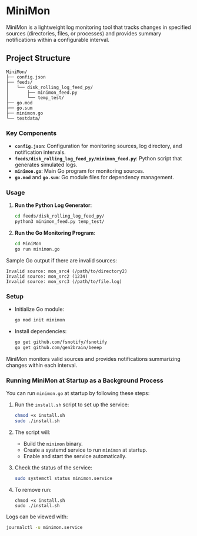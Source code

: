
# MiniMon

MiniMon is a lightweight log monitoring tool that tracks changes in specified sources (directories, files, or processes) and provides summary notifications within a configurable interval.

## Project Structure

```plaintext
MiniMon/
├── config.json
├── feeds/
│   └── disk_rolling_log_feed_py/
│       ├── minimon_feed.py
│       └── temp_test/
├── go.mod
├── go.sum
├── minimon.go
└── testdata/
```

### Key Components

- **`config.json`**: Configuration for monitoring sources, log directory, and notification intervals.
- **`feeds/disk_rolling_log_feed_py/minimon_feed.py`**: Python script that generates simulated logs.
- **`minimon.go`**: Main Go program for monitoring sources.
- **`go.mod`** and **`go.sum`**: Go module files for dependency management.

### Usage

1. **Run the Python Log Generator**:
    ```bash
    cd feeds/disk_rolling_log_feed_py/
    python3 minimon_feed.py temp_test/
    ```

2. **Run the Go Monitoring Program**:
    ```bash
    cd MiniMon
    go run minimon.go
    ```

Sample Go output if there are invalid sources:
```plaintext
Invalid source: mon_src4 (/path/to/directory2)
Invalid source: mon_src2 (1234)
Invalid source: mon_src3 (/path/to/file.log)
```

### Setup

- Initialize Go module:
    ```bash
    go mod init minimon
    ```
- Install dependencies:
    ```bash
    go get github.com/fsnotify/fsnotify
    go get github.com/gen2brain/beeep
    ```

MiniMon monitors valid sources and provides notifications summarizing changes within each interval.

### Running MiniMon at Startup as a Background Process

You can run `minimon.go` at startup by following these steps:

1. Run the `install.sh` script to set up the service:

    ```bash
    chmod +x install.sh
    sudo ./install.sh
    ```

2. The script will:
    - Build the `minimon` binary.
    - Create a systemd service to run `minimon` at startup.
    - Enable and start the service automatically.

3. Check the status of the service:

    ```bash
    sudo systemctl status minimon.service
    ```

4. To remove run:

    ```
    chmod +x install.sh
    sudo ./install.sh
    ```

Logs can be viewed with:

```bash
journalctl -u minimon.service
```